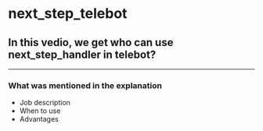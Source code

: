 # next_step_telebot

## In this vedio, we get who can use **next_step_handler** in telebot?
------------------------------
### What was mentioned in the explanation
- Job description
- When to use
- Advantages
